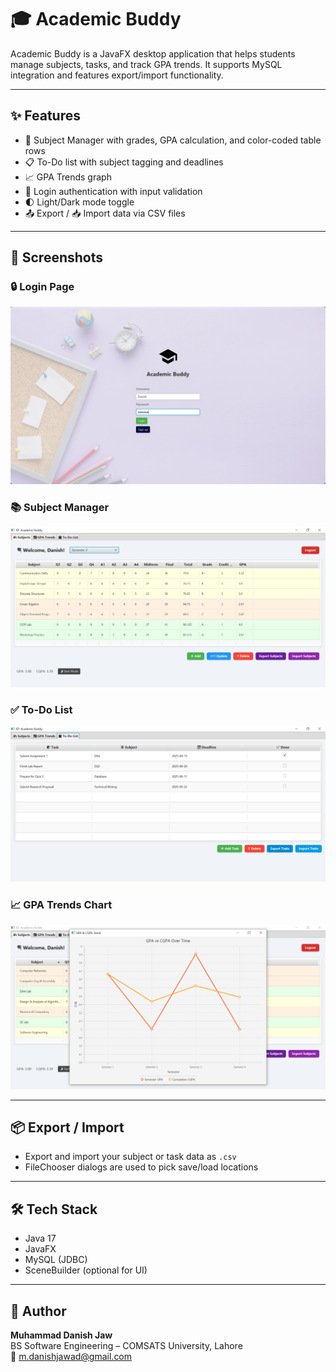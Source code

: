 # 🎓 Academic Buddy

Academic Buddy is a JavaFX desktop application that helps students manage subjects, tasks, and track GPA trends. It supports MySQL integration and features export/import functionality.

---

## ✨ Features

- 📘 Subject Manager with grades, GPA calculation, and color-coded table rows
- 📋 To-Do list with subject tagging and deadlines
- 📈 GPA Trends graph
- 🔐 Login authentication with input validation
- 🌓 Light/Dark mode toggle
- 📤 Export / 📥 Import data via CSV files

---

## 📸 Screenshots

### 🔒 Login Page  
![Login](login.png)

### 📚 Subject Manager  
![Subject Manager](Dashboard.png)

### ✅ To-Do List  
![To-Do List](to-do-list.png)

### 📈 GPA Trends Chart  
![GPA Trends](Trends-Chart.png)

---

## 📦 Export / Import

- Export and import your subject or task data as `.csv`
- FileChooser dialogs are used to pick save/load locations

---

## 🛠 Tech Stack

- Java 17  
- JavaFX  
- MySQL (JDBC)  
- SceneBuilder (optional for UI)  

---
## 👤 Author

**Muhammad Danish Jaw**  
BS Software Engineering – COMSATS University, Lahore  
📧 [m.danishjawad@gmail.com](mailto:m.danishjawad@gmail.com)
